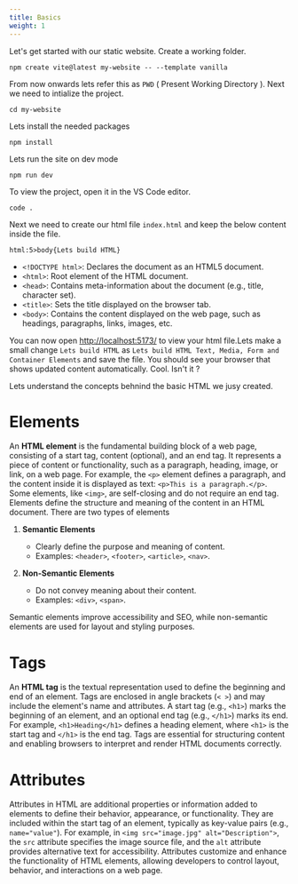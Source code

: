 ```yaml
---
title: Basics
weight: 1
---
```


Let's get started with our static website. Create a working folder.

```shell
npm create vite@latest my-website -- --template vanilla
```

From now onwards lets refer this as `PWD` ( Present Working Directory ).
Next we need to intialize the project.

```shell
cd my-website
```

Lets install the needed packages

```shell
npm install
```

Lets run the site on dev mode

```shell
npm run dev
```

To view the project, open it in the VS Code editor.

```shell
code .
```

Next we need to create our html file `index.html` and keep the below content inside the file.

```emmet
html:5>body{Lets build HTML}
```

- `<!DOCTYPE html>`: Declares the document as an HTML5 document.
- `<html>`: Root element of the HTML document.
- `<head>`: Contains meta-information about the document (e.g., title, character set).
- `<title>`: Sets the title displayed on the browser tab.
- `<body>`: Contains the content displayed on the web page, such as headings, paragraphs, links, images, etc.

You can now open [http://localhost:5173/](http://localhost:5173/) to view your html file.Lets make a small change `Lets build HTML` as `Lets build HTML Text, Media, Form and Container Elements` and save the file. You should see your browser that shows updated content automatically. Cool. Isn't it ?

Lets understand the concepts behnind the basic HTML we jusy created.

# Elements

An **HTML element** is the fundamental building block of a web page, consisting of a start tag, content (optional), and an end tag. It represents a piece of content or functionality, such as a paragraph, heading, image, or link, on a web page. For example, the `<p>` element defines a paragraph, and the content inside it is displayed as text: `<p>This is a paragraph.</p>`. Some elements, like `<img>`, are self-closing and do not require an end tag. Elements define the structure and meaning of the content in an HTML document. There are two types of elements

1. **Semantic Elements**

   - Clearly define the purpose and meaning of content.
   - Examples: `<header>`, `<footer>`, `<article>`, `<nav>`.

2. **Non-Semantic Elements**
   - Do not convey meaning about their content.
   - Examples: `<div>`, `<span>`.

Semantic elements improve accessibility and SEO, while non-semantic elements are used for layout and styling purposes.

# Tags

An **HTML tag** is the textual representation used to define the beginning and end of an element. Tags are enclosed in angle brackets (`< >`) and may include the element's name and attributes. A start tag (e.g., `<h1>`) marks the beginning of an element, and an optional end tag (e.g., `</h1>`) marks its end. For example, `<h1>Heading</h1>` defines a heading element, where `<h1>` is the start tag and `</h1>` is the end tag. Tags are essential for structuring content and enabling browsers to interpret and render HTML documents correctly.

# Attributes

Attributes in HTML are additional properties or information added to elements to define their behavior, appearance, or functionality. They are included within the start tag of an element, typically as key-value pairs (e.g., `name="value"`). For example, in `<img src="image.jpg" alt="Description">`, the `src` attribute specifies the image source file, and the `alt` attribute provides alternative text for accessibility. Attributes customize and enhance the functionality of HTML elements, allowing developers to control layout, behavior, and interactions on a web page.
